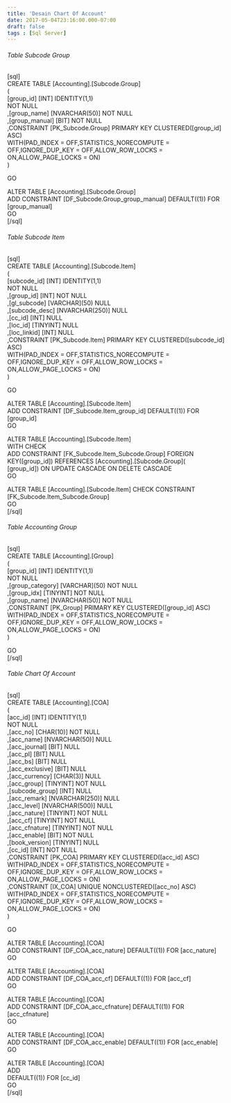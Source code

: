 ```yaml
---
title: 'Desain Chart Of Account'
date: 2017-05-04T23:16:00.000-07:00
draft: false
tags : [Sql Server]
---
```


###### Table Subcode Group

  
  
  
\[sql\]  
CREATE TABLE \[Accounting\].\[Subcode.Group\]  
(  
\[group_id\] \[INT\] IDENTITY(1,1)  
NOT NULL  
,\[group_name\] \[NVARCHAR(50)\] NOT NULL  
,\[group_manual\] \[BIT\] NOT NULL  
,CONSTRAINT \[PK\_Subcode.Group\] PRIMARY KEY CLUSTERED(\[group\_id\] ASC)  
WITH(PAD\_INDEX = OFF,STATISTICS\_NORECOMPUTE = OFF,IGNORE\_DUP\_KEY = OFF,ALLOW\_ROW\_LOCKS = ON,ALLOW\_PAGE\_LOCKS = ON)  
)  
  
GO  
  
ALTER TABLE \[Accounting\].\[Subcode.Group\]  
ADD CONSTRAINT \[DF\_Subcode.Group\_group\_manual\] DEFAULT((1)) FOR \[group\_manual\]  
GO  
\[/sql\]  
  

###### Table Subcode Item

  
  
\[sql\]  
CREATE TABLE \[Accounting\].\[Subcode.Item\]  
(  
\[subcode_id\] \[INT\] IDENTITY(1,1)  
NOT NULL  
,\[group_id\] \[INT\] NOT NULL  
,\[gl_subcode\] \[VARCHAR\](50) NULL  
,\[subcode_desc\] \[NVARCHAR(250)\] NULL  
,\[cc_id\] \[INT\] NULL  
,\[loc_id\] \[TINYINT\] NULL  
,\[loc_linkid\] \[INT\] NULL  
,CONSTRAINT \[PK\_Subcode.Item\] PRIMARY KEY CLUSTERED(\[subcode\_id\] ASC)  
WITH(PAD\_INDEX = OFF,STATISTICS\_NORECOMPUTE = OFF,IGNORE\_DUP\_KEY = OFF,ALLOW\_ROW\_LOCKS = ON,ALLOW\_PAGE\_LOCKS = ON)  
)  
  
GO  
  
ALTER TABLE \[Accounting\].\[Subcode.Item\]  
ADD CONSTRAINT \[DF\_Subcode.Item\_group\_id\] DEFAULT((1)) FOR \[group\_id\]  
GO  
  
ALTER TABLE \[Accounting\].\[Subcode.Item\]  
WITH CHECK  
ADD CONSTRAINT \[FK\_Subcode.Item\_Subcode.Group\] FOREIGN KEY(\[group_id\]) REFERENCES \[Accounting\].\[Subcode.Group\](  
\[group_id\]) ON UPDATE CASCADE ON DELETE CASCADE  
GO  
  
ALTER TABLE \[Accounting\].\[Subcode.Item\] CHECK CONSTRAINT \[FK\_Subcode.Item\_Subcode.Group\]  
GO  
\[/sql\]  
  

###### Table Accounting Group

  
  
\[sql\]  
CREATE TABLE \[Accounting\].\[Group\]  
(  
\[group_id\] \[INT\] IDENTITY(1,1)  
NOT NULL  
,\[group_category\] \[VARCHAR\](50) NOT NULL  
,\[group_idx\] \[TINYINT\] NOT NULL  
,\[group_name\] \[NVARCHAR(50)\] NOT NULL  
,CONSTRAINT \[PK\_Group\] PRIMARY KEY CLUSTERED(\[group\_id\] ASC)  
WITH(PAD\_INDEX = OFF,STATISTICS\_NORECOMPUTE = OFF,IGNORE\_DUP\_KEY = OFF,ALLOW\_ROW\_LOCKS = ON,ALLOW\_PAGE\_LOCKS = ON)  
)  
  
GO  
\[/sql\]  
  

###### Table Chart Of Account

  
  
\[sql\]  
CREATE TABLE \[Accounting\].\[COA\]  
(  
\[acc_id\] \[INT\] IDENTITY(1,1)  
NOT NULL  
,\[acc_no\] \[CHAR(10)\] NOT NULL  
,\[acc_name\] \[NVARCHAR(50)\] NULL  
,\[acc_journal\] \[BIT\] NULL  
,\[acc_pl\] \[BIT\] NULL  
,\[acc_bs\] \[BIT\] NULL  
,\[acc_exclusive\] \[BIT\] NULL  
,\[acc_currency\] \[CHAR(3)\] NULL  
,\[acc_group\] \[TINYINT\] NOT NULL  
,\[subcode_group\] \[INT\] NULL  
,\[acc_remark\] \[NVARCHAR(250)\] NULL  
,\[acc_level\] \[NVARCHAR(500)\] NULL  
,\[acc_nature\] \[TINYINT\] NOT NULL  
,\[acc_cf\] \[TINYINT\] NOT NULL  
,\[acc_cfnature\] \[TINYINT\] NOT NULL  
,\[acc_enable\] \[BIT\] NOT NULL  
,\[book_version\] \[TINYINT\] NULL  
,\[cc_id\] \[INT\] NOT NULL  
,CONSTRAINT \[PK\_COA\] PRIMARY KEY CLUSTERED(\[acc\_id\] ASC)  
WITH(PAD\_INDEX = OFF,STATISTICS\_NORECOMPUTE = OFF,IGNORE\_DUP\_KEY = OFF,ALLOW\_ROW\_LOCKS = ON,ALLOW\_PAGE\_LOCKS = ON)  
,CONSTRAINT \[IX\_COA\] UNIQUE NONCLUSTERED(\[acc\_no\] ASC)  
WITH(PAD\_INDEX = OFF,STATISTICS\_NORECOMPUTE = OFF,IGNORE\_DUP\_KEY = OFF,ALLOW\_ROW\_LOCKS = ON,ALLOW\_PAGE\_LOCKS = ON)  
)  
  
GO  
  
ALTER TABLE \[Accounting\].\[COA\]  
ADD CONSTRAINT \[DF\_COA\_acc\_nature\] DEFAULT((1)) FOR \[acc\_nature\]  
GO  
  
ALTER TABLE \[Accounting\].\[COA\]  
ADD CONSTRAINT \[DF\_COA\_acc\_cf\] DEFAULT((1)) FOR \[acc\_cf\]  
GO  
  
ALTER TABLE \[Accounting\].\[COA\]  
ADD CONSTRAINT \[DF\_COA\_acc\_cfnature\] DEFAULT((1)) FOR \[acc\_cfnature\]  
GO  
  
ALTER TABLE \[Accounting\].\[COA\]  
ADD CONSTRAINT \[DF\_COA\_acc\_enable\] DEFAULT((1)) FOR \[acc\_enable\]  
GO  
  
ALTER TABLE \[Accounting\].\[COA\]  
ADD  
DEFAULT((1)) FOR \[cc_id\]  
GO  
\[/sql\]